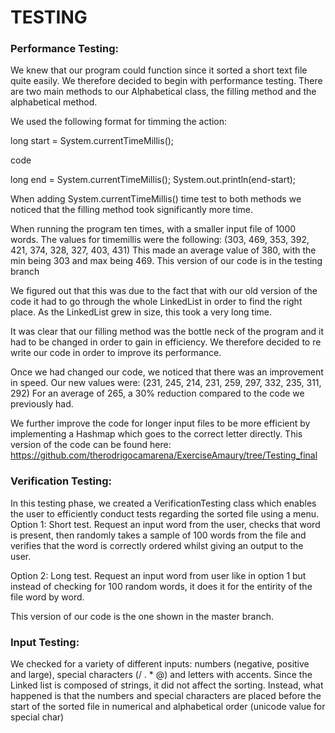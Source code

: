 TESTING
=======


### Performance Testing:
We knew that our program could function since it sorted a short text file quite easily. We therefore decided to begin with performance testing. There are two main methods to our Alphabetical class, the filling method and the alphabetical method.

We used the following format for timming the action:

long start = System.currentTimeMillis();

code 

long end = System.currentTimeMillis();
System.out.println(end-start);


When adding System.currentTimeMillis() time test to both methods we noticed that the filling method took significantly more time.

When running the program ten times, with a smaller input file of 1000 words. The values for timemillis were the following:
(303, 469, 353, 392, 421, 374, 328, 327, 403, 431)
This made an average value of 380, with the min being 303 and max being 469. 
This version of our code is in the testing branch 


We figured out that this was due to the fact that with our old version of the code it had to go through the whole LinkedList in order to find the right place. As the 
LinkedList grew in size, this took a very long time. 
 
It was clear that our filling method was the bottle neck of the program and it had to be changed in order to gain in efficiency.
We therefore decided to re write our code in order to improve its performance.

Once we had changed our code, we noticed that there was an improvement in speed.
Our new values were:
(231, 245, 214, 231, 259, 297, 332, 235, 311, 292)
For an average of 265, a 30% reduction compared to the code we previously had. 

We further improve the code for longer input files to be more efficient by implementing a Hashmap which goes to the correct letter directly.
This version of the code can be found here:
https://github.com/therodrigocamarena/ExerciseAmaury/tree/Testing_final




### Verification Testing:

In this testing phase, we created a VerificationTesting class which enables the user to efficiently conduct tests regarding the sorted file using a menu. 
Option 1: Short test. Request an input word from the user, checks that word is present, then randomly takes a sample of 100 words from the file and verifies that the word is correctly ordered whilst giving an output to the user.

Option 2: Long test. Request an input word from user like in option 1 but instead of checking for 100 random words, it does it for the entirity of the file word by word.


This version of our code is the one shown in the master branch. 






### Input Testing:

We checked for a variety of different inputs: numbers (negative, positive and large), special characters (/ . * @) and letters with accents. 
Since the Linked list is composed of strings, it did not affect the sorting. Instead, what happened is that the numbers and special characters are placed before the start of the sorted file in numerical and alphabetical order (unicode value for special char)


